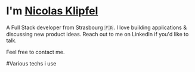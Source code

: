 # **I'm** [Nicolas Klipfel](https://nicolas-klipfel.fr/)

A Full Stack developer from Strasbourg 🇫🇷. I love building applications & discussing new product ideas. Reach out to me on LinkedIn if you'd like to talk.

Feel free to contact me.

#Various techs i use

